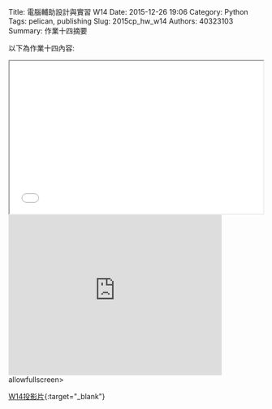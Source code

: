Title: 電腦輔助設計與實習  W14
Date: 2015-12-26 19:06
Category: Python
Tags: pelican, publishing
Slug: 2015cp_hw_w14
Authors: 40323103
Summary: 作業十四摘要

以下為作業十四內容:

<iframe src="40323103_cp_w14.html" width="500" height="300"></iframe>
<iframe width="420" height="315" src="https://www.youtube.com/embed/JIzFd3-m13w" frameborder="0" allowfullscreen></iframe> allowfullscreen></iframe>


[W14投影片](40323103_cp_w14.html){:target="_blank"}




